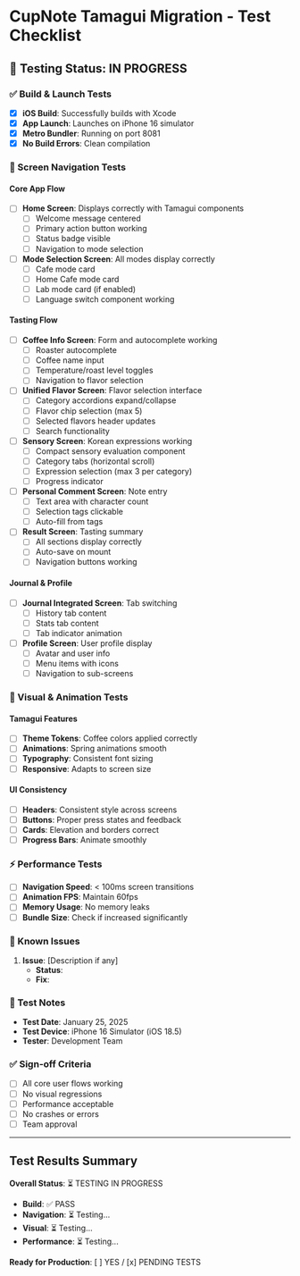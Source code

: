 # CupNote Tamagui Migration - Test Checklist

## 🧪 Testing Status: IN PROGRESS

### ✅ Build & Launch Tests
- [x] **iOS Build**: Successfully builds with Xcode
- [x] **App Launch**: Launches on iPhone 16 simulator  
- [x] **Metro Bundler**: Running on port 8081
- [x] **No Build Errors**: Clean compilation

### 📱 Screen Navigation Tests

#### Core App Flow
- [ ] **Home Screen**: Displays correctly with Tamagui components
  - [ ] Welcome message centered
  - [ ] Primary action button working
  - [ ] Status badge visible
  - [ ] Navigation to mode selection

- [ ] **Mode Selection Screen**: All modes display correctly
  - [ ] Cafe mode card
  - [ ] Home Cafe mode card  
  - [ ] Lab mode card (if enabled)
  - [ ] Language switch component working

#### Tasting Flow
- [ ] **Coffee Info Screen**: Form and autocomplete working
  - [ ] Roaster autocomplete
  - [ ] Coffee name input
  - [ ] Temperature/roast level toggles
  - [ ] Navigation to flavor selection

- [ ] **Unified Flavor Screen**: Flavor selection interface
  - [ ] Category accordions expand/collapse
  - [ ] Flavor chip selection (max 5)
  - [ ] Selected flavors header updates
  - [ ] Search functionality

- [ ] **Sensory Screen**: Korean expressions working
  - [ ] Compact sensory evaluation component
  - [ ] Category tabs (horizontal scroll)
  - [ ] Expression selection (max 3 per category)
  - [ ] Progress indicator

- [ ] **Personal Comment Screen**: Note entry
  - [ ] Text area with character count
  - [ ] Selection tags clickable
  - [ ] Auto-fill from tags

- [ ] **Result Screen**: Tasting summary
  - [ ] All sections display correctly
  - [ ] Auto-save on mount
  - [ ] Navigation buttons working

#### Journal & Profile
- [ ] **Journal Integrated Screen**: Tab switching
  - [ ] History tab content
  - [ ] Stats tab content
  - [ ] Tab indicator animation

- [ ] **Profile Screen**: User profile display
  - [ ] Avatar and user info
  - [ ] Menu items with icons
  - [ ] Navigation to sub-screens

### 🎨 Visual & Animation Tests

#### Tamagui Features
- [ ] **Theme Tokens**: Coffee colors applied correctly
- [ ] **Animations**: Spring animations smooth
- [ ] **Typography**: Consistent font sizing
- [ ] **Responsive**: Adapts to screen size

#### UI Consistency
- [ ] **Headers**: Consistent style across screens
- [ ] **Buttons**: Proper press states and feedback
- [ ] **Cards**: Elevation and borders correct
- [ ] **Progress Bars**: Animate smoothly

### ⚡ Performance Tests

- [ ] **Navigation Speed**: < 100ms screen transitions
- [ ] **Animation FPS**: Maintain 60fps
- [ ] **Memory Usage**: No memory leaks
- [ ] **Bundle Size**: Check if increased significantly

### 🐛 Known Issues

1. **Issue**: [Description if any]
   - **Status**: 
   - **Fix**: 

### 📝 Test Notes

- **Test Date**: January 25, 2025
- **Test Device**: iPhone 16 Simulator (iOS 18.5)
- **Tester**: Development Team

### ✅ Sign-off Criteria

- [ ] All core user flows working
- [ ] No visual regressions
- [ ] Performance acceptable
- [ ] No crashes or errors
- [ ] Team approval

---

## Test Results Summary

**Overall Status**: ⏳ TESTING IN PROGRESS

- **Build**: ✅ PASS
- **Navigation**: ⏳ Testing...
- **Visual**: ⏳ Testing...
- **Performance**: ⏳ Testing...

**Ready for Production**: [ ] YES / [x] PENDING TESTS